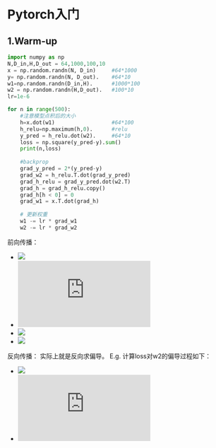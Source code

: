 # Pytorch入门
## 1.Warm-up
```python
import numpy as np
N,D_in,H,D_out = 64,1000,100,10
x = np.random.randn(N, D_in)     #64*1000
y= np.random.randn(N, D_out).    #64*10
w1=np.random.randn(D_in,H).      #1000*100
w2 = np.random.randn(H,D_out).   #100*10
lr=1e-6

for n in range(500):
    #注意模型点积后的大小
    h=x.dot(w1)                  #64*100
    h_relu=np.maximum(h,0).      #relu
    y_pred = h_relu.dot(w2).     #64*10
    loss = np.square(y_pred-y).sum()
    print(n,loss)
    
    #backprop
    grad_y_pred = 2*(y_pred-y)
    grad_w2 = h_relu.T.dot(grad_y_pred)
    grad_h_relu = grad_y_pred.dot(w2.T)
    grad_h = grad_h_relu.copy()
    grad_h[h < 0] = 0
    grad_w1 = x.T.dot(grad_h)
 
    # 更新权重
    w1 -= lr * grad_w1
    w2 -= lr * grad_w2
```
前向传播：
-  ![](https://latex.codecogs.com/svg.latex?h=x&space;\times&space;w_1)
-  ![](https://latex.codecogs.com/svg.latex?hRelu=ReLU(h))
-  ![](https://latex.codecogs.com/svg.latex?yPred=hRelu&space;\times&space;w_2)
-  ![](https://latex.codecogs.com/svg.latex?loss=(yPred-y)^2) 
 
反向传播：
实际上就是反向求偏导。
E.g. 计算loss对w2的偏导过程如下：
-  ![](https://latex.codecogs.com/svg.latex?\frac{\partial&space;loss}{\partial&space;w_2}=\frac{\partial&space;loss}{\partial&space;yPred}&space;\times&space;\frac{\partial&space;yPred}{\partial&space;w_2})
- ![](https://latex.codecogs.com/svg.latex?2(yPred-y)hRelu)

